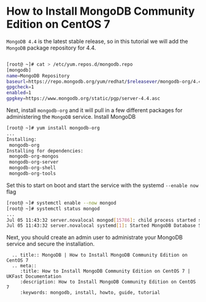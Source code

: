 # How to Install MongoDB Community Edition on CentOS 7

`MongoDB 4.4` is the latest stable release, so in this tutorial we will add the `MongoDB` package repository for 4.4.

```  :note As package versions do change, please adjust the repository version accordingly as to your requirements
```

```bash
[root@ ~]# cat > /etc/yum.repos.d/mongodb.repo
[mongodb]
name=MongoDB Repository
baseurl=https://repo.mongodb.org/yum/redhat/$releasever/mongodb-org/4.4/x86_64/
gpgcheck=1
enabled=1
gpgkey=https://www.mongodb.org/static/pgp/server-4.4.asc
```

Next, install `mongodb-org` and it will pull in a few different packages for administering the `MongoDB` service.
Install MongoDB
```bash
[root@ ~]# yum install mongodb-org
...
Installing:
 mongodb-org                  
Installing for dependencies:
 mongodb-org-mongos           
 mongodb-org-server           
 mongodb-org-shell            
 mongodb-org-tools
```
 
Set this to start on boot and start the service with the systemd `--enable now` flag

```bash
[root@ ~]# systemctl enable --now mongod
[root@ ~]# systemctl status mongod
...
Jul 05 11:43:32 server.novalocal mongod[15786]: child process started successfully, parent exiting
Jul 05 11:43:32 server.novalocal systemd[1]: Started MongoDB Database Server.
```

Next, you should create an admin user to administrate your MongoDB service and secure the installation.

```eval_rst
  .. title:: MongoDB | How to Install MongoDB Community Edition on CentOS 7
  .. meta::
     :title: How to Install MongoDB Community Edition on CentOS 7 | UKFast Documentation
     :description: How to Install MongoDB Community Edition on CentOS 7
     :keywords: mongodb, install, howto, guide, tutorial
```
